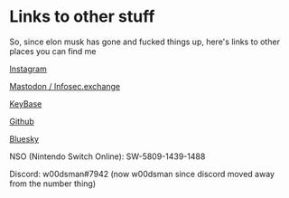 # Links to other stuff

So, since elon musk has gone and fucked things up, here's links to other places you can find me

[Instagram](https://instagram.com/awneilan)

[Mastodon / Infosec.exchange](https://infosec.exchange/@aneilan)

[KeyBase](https://keybase.io/w00dsman)

[Github](https://github.com/aneilan)

[Bluesky](https://bsky.app/profile/aneilan.bsky.social)

NSO (Nintendo Switch Online): SW-5809-1439-1488

Discord: w00dsman#7942 (now w00dsman since discord moved away from the number thing)